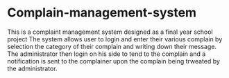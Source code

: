 # Complain-management-system
This is a complaint management system designed as a final year school project 
The system allows user to login and enter their various complain by selection the category of their complain and writing down their message.
The administrator then login on his side to tend to the complain and a notification is sent to the complainer upon the complain being trweated by the administrator.

